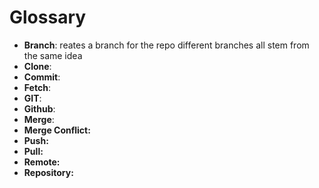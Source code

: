 <h1> Glossary</h1>
<ul>
<li><B>Branch</B>:  reates a branch for the repo different branches all stem from the same idea</li>
<li><B>Clone</B>: </li>
<li><b>Commit</B>:</li>
<li><b>Fetch</B>: </li>
<li><B>GIT</B>: </li>
<li><B>Github</B>: </li>
<li><B>Merge</B>: </li>
<li><B>Merge Conflict<B>: </li>
<li><B>Push</B>: </li>
<li><B>Pull</B>: </li>
<li><B>Remote</B>: </li>
<li><B>Repository</B>: </li>
</ul>
